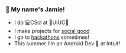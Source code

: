 ### 👋 My name's Jamie! 
- I do 💻CS🤓 at 🔶UIUC🔷
- I make projects for [social good](github.com/hack4impact-uiuc) 
- I go to [hackathons](https://devpost.com/jamieRollison) sometimes!
- This summer I'm an Android Dev 📱 at Intuit!

<!--
**jamieRollison/jamieRollison** is a ✨ _special_ ✨ repository because its `README.md` (this file) appears on your GitHub profile.

Here are some ideas to get you started:

- 🔭 I’m currently working on ...
- 🌱 I’m currently learning ...
- 👯 I’m looking to collaborate on ...
- 🤔 I’m looking for help with ...
- 💬 Ask me about ...
- 📫 How to reach me: ...
- 😄 Pronouns: ...
- ⚡ Fun fact: ...
-->
